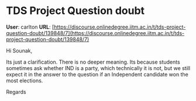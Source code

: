 # TDS Project Question doubt

**User**: carlton
**URL**: [https://discourse.onlinedegree.iitm.ac.in/t/tds-project-question-doubt/139848/7](https://discourse.onlinedegree.iitm.ac.in/t/tds-project-question-doubt/139848/7)

Hi Sounak,

Its just a clarification. There is no deeper meaning. Its because students sometimes ask whether IND is a party, which technically it is not, but we still expect it in the answer to the question if an Independent candidate won the most elections.

Regards
